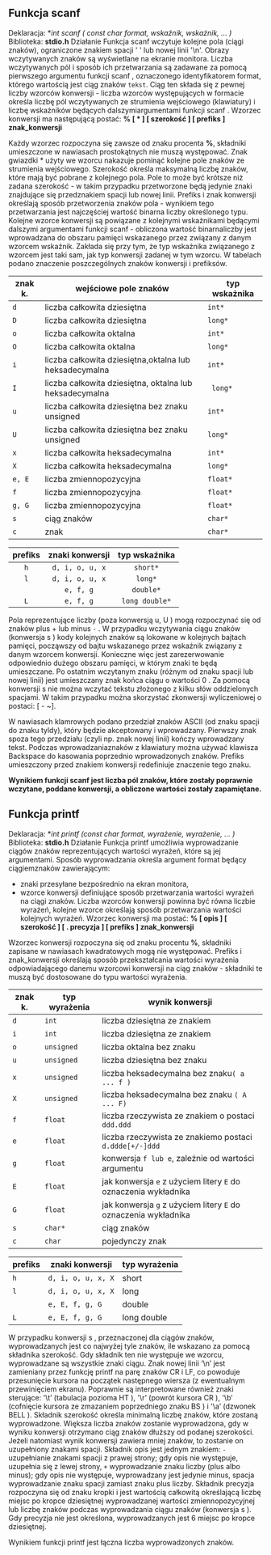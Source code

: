 **Funkcja scanf**
---
Deklaracja: **int scanf ( const char *format, wskaźnik, wskaźnik, ... )**
Biblioteka: **stdio.h**
Działanie
Funkcja scanf wczytuje kolejne pola (ciągi znaków), ograniczone znakiem spacji ' ' lub nowej linii '\n'. Obrazy wczytywanych
znaków są wyświetlane na ekranie monitora. Liczba wczytywanych pól i sposób ich przetwarzania są zadawane za pomocą pierwszego
argumentu funkcji scanf , oznaczonego identyfikatorem format, którego wartością jest ciąg znaków `tekst`. Ciąg ten składa się z
pewnej liczby wzorców konwersji -  liczba wzorców występujących w formacie określa liczbę pól wczytywanych ze strumienia
wejściowego (klawiatury) i liczbę wskaźników będących dalszymiargumentami funkcji scanf . Wzorzec konwersji ma następującą
postać:
**% [ * ] [ szerokość ] [ prefiks ] znak_konwersji**

Każdy wzorzec rozpoczyna się zawsze od znaku procenta **%**, składniki umieszczone w nawiasach prostokątnych nie muszą
występować. Znak gwiazdki * użyty we wzorcu nakazuje pominąć kolejne pole znaków ze strumienia wejściowego. Szerokość określa
maksymalną liczbę znaków, które mają być pobrane z kolejnego pola. Pole to może być krótsze niż zadana szerokość - w takim
przypadku przetworzone będą jedynie znaki znajdujące się przedznakiem spacji lub nowej linii. Prefiks i znak konwersji określają sposób przetworzenia znaków pola - wynikiem tego przetwarzania jest najczęściej wartość binarna liczby określonego typu. Kolejne
wzorce konwersji są powiązane z kolejnymi wskaźnikami będącymi dalszymi argumentami funkcji scanf -  obliczona wartość binarnaliczby jest wprowadzana do obszaru pamięci wskazanego przez związany z danym wzorcem wskaźnik. Zakłada się przy tym, że typ
wskaźnika związanego z wzorcem jest taki sam, jak typ konwersji zadanej w tym wzorcu. W tabelach podano znaczenie poszczególnych znaków konwersji i prefiksów.

|znak k.| wejściowe pole znaków | typ wskażnika |
|----  |----                   |----        |
|`d`     |liczba całkowita dziesiętna |`int*`|
|`D`| liczba całkowita dziesiętna |`long*`|
|`o`| liczba całkowita oktalna |`int*`|
|`O`| liczba całkowita oktalna |`long*`|
|`i`| liczba całkowita dziesiętna,oktalna lub heksadecymalna |`int*`|
|`I`| liczba całkowita dziesiętna, oktalna lub heksadecymalna|` long*`|
|`u`| liczba całkowita dziesiętna bez znaku unsigned |`int*`|
|`U`| liczba całkowita dziesiętna bez znaku unsigned |`long*`|
|`x`| liczba całkowita heksadecymalna |`int*`|
|`X`| liczba całkowita heksadecymalna |`long*`|
|`e, E`| liczba zmiennopozycyjna |`float*`|
|`f`| liczba zmiennopozycyjna |`float*`|
|`g, G`| liczba zmiennopozycyjna |`float*`|
|`s`| ciąg znaków |`char*`|
|`c`| znak |`char*`|

|prefiks|znaki konwersji|typ wskaźnika|
|  :--:  |  :--:  |  :--:  |
|`h`| `d, i, o, u, x`| `short*`|
|`l`| `d, i, o, u, x`| `long*`|
||`e, f, g`| `double*`|
|`L`|`e, f, g`| `long double*`|

Pola reprezentujące liczby (poza konwersją u, U ) mogą rozpoczynać się od znaków plus + lub minus `-` . W przypadku wczytywania ciągu znaków (konwersja s ) kody kolejnych znaków są lokowane w kolejnych bajtach pamięci, począwszy od bajtu wskazanego przez wskaźnik związany z danym wzorcem konwersji. Konieczne więc jest zarezerwowanie odpowiednio dużego obszaru pamięci, w którym znaki te będą umieszczane. Po ostatnim wczytanym znaku (różnym od znaku spacji lub nowej linii) jest umieszczany znak końca ciągu o wartości 0 . Za pomocą konwersji s nie można wczytać tekstu złożonego z kilku słów oddzielonych spacjami. W takim przypadku można skorzystać zkonwersji wyliczeniowej o postaci: [ - ~].

W nawiasach klamrowych podano przedział znaków ASCII (od znaku spacji do znaku tyldy), który będzie akceptowany i wprowadzany. Pierwszy znak spoza tego przedziału (czyli np. znak nowej linii) kończy wprowadzany tekst. Podczas wprowadzaniaznaków z klawiatury można używać klawisza Backspace do kasowania poprzednio wprowadzonych znaków.
Prefiks umieszczony przed znakiem konwersji redefiniuje znaczenie tego znaku.

**Wynikiem funkcji scanf jest liczba pól znaków, które zostały poprawnie wczytane, poddane konwersji, a obliczone wartości zostały zapamiętane.**

**Funkcja printf**
---
Deklaracja: **int printf (const char *format, wyrażenie, wyrażenie, ... )**
Biblioteka: **stdio.h**
Działanie
Funkcja printf umożliwia wyprowadzanie ciągów znaków reprezentujących wartości wyrażeń, które są jej argumentami. Sposób wyprowadzania określa argument format będący ciągiemznaków zawierającym:
- znaki przesyłane bezpośrednio na ekran monitora,
- wzorce konwersji definiujące sposób przetwarzania wartości wyrażeń na ciągi znaków.
Liczba wzorców konwersji powinna być równa liczbie wyrażeń, kolejne wzorce określają sposób przetwarzania wartości kolejnych
wyrażeń. Wzorzec konwersji ma postać: **% [ opis ] [ szerokość ] [ . precyzja ] [ prefiks ] znak_konwersji**

Wzorzec konwersji rozpoczyna się od znaku procentu **%**, składniki zapisane w nawiasach kwadratowych mogą nie występować. Prefiks
i znak_konwersji określają sposób przekształcania wartości wyrażenia odpowiadającego danemu wzorcowi konwersji na ciąg
znaków -  składniki te muszą być dostosowane do typu wartości wyrażenia.

|znak k.|typ wyrażenia|wynik konwersji|
|--|--|--|
|`d`| `int`| liczba dziesiętna ze znakiem|
|`i`|`int`| liczba dziesiętna ze znakiem|
|`o`|`unsigned`| liczba oktalna bez znaku|
|`u`| `unsigned`| liczba dziesiętna bez znaku|
|`x`| `unsigned`| liczba heksadecymalna bez znaku`( a ... f )`|
|`X`| `unsigned`| liczba heksadecymalna bez znaku `( A ... F)`|
|`f`| `float`| liczba rzeczywista ze znakiem o postaci `ddd.ddd`|
|`e`|`float`| liczba rzeczywista ze znakiemo postaci `d.ddde[+/-]ddd`|
|`g`|`float`|konwersja `f lub e`, zależnie od wartości argumentu|
|`E`|`float`|jak konwersja `e` z użyciem litery `E` do oznaczenia wykładnika|
|`G`|`float`|jak konwersja `g` z użyciem litery `E` do oznaczenia wykładnika|
|`s`| `char*`| ciąg znaków|
|`c`| `char`| pojedynczy znak|

|prefiks|znaki konwersji|typ wyrażenia|
|--      |-- |----|
|`h`| `d, i, o, u, x, X`| short|
|`l`| `d, i, o, u, x, X`| long|
| |`e, E, f, g, G`| double|
|`L`| `e, E, f, g, G`| long double|

W przypadku konwersji s , przeznaczonej dla ciągów znaków, wyprowadzanych jest co najwyżej tyle znaków, ile wskazano za pomocą składnika szerokość. Gdy składnik ten nie występuje we wzorcu, wyprowadzane są wszystkie znaki ciągu. Znak nowej linii ‘\n’ jest zamieniany przez funkcję printf na parę znaków CR i LF, co powoduje przesunięcie kursora na początek następnego wiersza (z ewentualnym przewinięciem ekranu). Poprawnie są interpretowane również znaki sterujące: '\t’ (tabulacja pozioma HT ), '\r’ (powrót
kursora CR ), '\b’ (cofnięcie kursora ze zmazaniem poprzedniego znaku BS ) i '\a’ (dzwonek BELL ). Składnik szerokość określa minimalną liczbę znaków, które zostaną wyprowadzone. Większa liczba znaków zostanie wyprowadzona, gdy w wyniku konwersji otrzymano ciąg znaków dłuższy od podanej szerokości. Jeżeli natomiast wynik konwersji zawiera mniej znaków, to zostanie on uzupełniony znakami spacji. Składnik opis jest jednym znakiem:
`-` uzupełnianie znakami spacji z prawej strony; gdy opis nie występuje, uzupełnia się z lewej strony,
`+` wyprowadzanie znaku liczby (plus albo minus); gdy opis nie występuje, wyprowadzany jest jedynie minus,
spacja wyprowadzanie znaku spacji zamiast znaku plus liczby.
Składnik precyzja rozpoczyna się od znaku kropki i jest wartością całkowitą określającą liczbę miejsc po kropce dziesiętnej wyprowadzanej wartości zmiennopozycyjnej lub liczbę znaków podczas wyprowadzania ciągu znaków (konwersja s ). Gdy precyzja nie jest określona, wyprowadzanych jest 6 miejsc po kropce dziesiętnej.

Wynikiem funkcji printf jest łączna liczba wyprowadzonych znaków.
